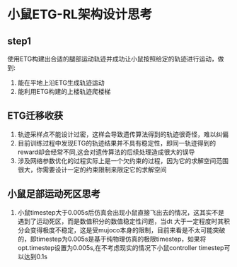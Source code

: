 # 小鼠ETG-RL架构设计思考

## step1

使用ETG构建出合适的腿部运动轨迹并成功让小鼠按照给定的轨迹进行运动，做到:

1. 能在平地上沿ETG生成轨迹运动
2. 能利用ETG构建的上楼轨迹爬楼梯

## ETG迁移收获

1. 轨迹采样点不能设计过密，这样会导致遗传算法得到的轨迹很奇怪，难以纠偏
2. 目前训练过程中发现ETG的轨迹结果并不具有稳定性，即同一轨迹得到的reward却会经常不同,这会对遗传算法的后续处理造成很大的误导
3. 涉及网络参数优化的过程实际上是一个欠约束的过程，因为它的求解空间范围很大，你需要设计一定的约束限制来限定它的求解空间

## 小鼠足部运动死区思考

1. 小鼠timestep大于0.005s后仿真会出现小鼠直接飞出去的情况，这其实不是遇到了运动死区，而是数值积分的数值稳定性问题，当dt 大于一定程度时其积分会变得极度不稳定，这是受mujoco本身的限制，目前来看是不太可能突破的，即timestep为0.005s是基于纯物理仿真的极限timestep，如果将opt.timestep设置为0.005s,在不考虑现实的情况下小鼠controller timestep可以达到0.1s
